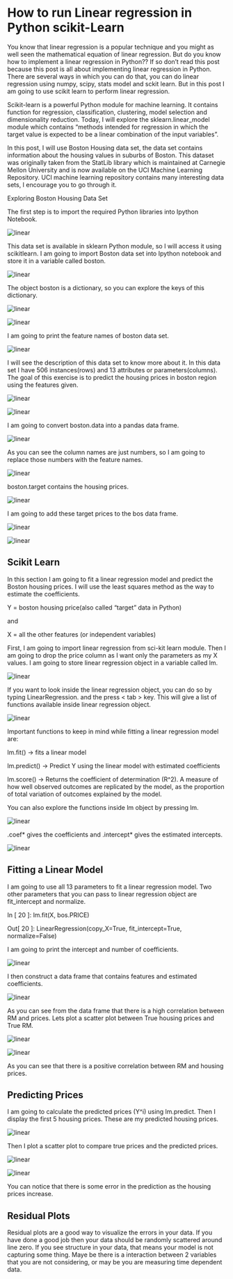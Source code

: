 # How to run Linear regression in Python scikit-Learn

You know that linear regression is a popular technique and you might as well seen the mathematical equation of linear regression. But do you know how to implement a linear regression in Python?? If so don’t read this post because this post is all about implementing linear regression in Python. There are several ways in which you can do that, you can do linear regression using numpy, scipy, stats model and sckit learn. But in this post I am going to use scikit learn to perform linear regression.

Scikit-learn is a powerful Python module for machine learning. It contains function for regression, classification, clustering, model selection and dimensionality reduction. Today, I will explore the sklearn.linear_model module which contains “methods intended for regression in which the target value is expected to be a linear combination of the input variables”.

In this post, I will use Boston Housing data set, the data set contains information about the housing values in suburbs of Boston. This dataset was originally taken from the StatLib library which is maintained at Carnegie Mellon University and is now available on the UCI Machine Learning Repository. UCI machine learning repository contains many interesting data sets, I encourage you to go through it.

Exploring Boston Housing Data Set

The first step is to import the required Python libraries into Ipython Notebook.

![linear](https://bigdata-madesimple.com/wp-content/uploads/2016/04/Explore-1.png)

This data set is available in sklearn Python module, so I will access it using scikitlearn. I am going to import Boston data set into Ipython notebook and store it in a variable called boston.

![linear](https://bigdata-madesimple.com/wp-content/uploads/2016/04/sklearn.png)

The object boston is a dictionary, so you can explore the keys of this dictionary.

![linear](https://bigdata-madesimple.com/wp-content/uploads/2016/04/boston-keys.png)

![linear](https://bigdata-madesimple.com/wp-content/uploads/2016/04/boston-data-shape1.png)

I am going to print the feature names of boston data set.

![linear](https://bigdata-madesimple.com/wp-content/uploads/2016/04/boston-features.png)

I will see the description of this data set to know more about it. In this data set I have 506 instances(rows) and 13 attributes or parameters(columns). The goal of this exercise is to predict the housing prices in boston region using the features given.

![linear](https://bigdata-madesimple.com/wp-content/uploads/2016/04/boston-description.png)

![linear](https://bigdata-madesimple.com/wp-content/uploads/2016/04/Attribution.png)

I am going to convert boston.data into a pandas data frame.

![linear](https://bigdata-madesimple.com/wp-content/uploads/2016/04/Pandas-DataFrame.png)

As you can see the column names are just numbers, so I am going to replace those numbers with the feature names.

![linear](https://bigdata-madesimple.com/wp-content/uploads/2016/04/bos-columns.png)

boston.target contains the housing prices.

![linear](https://bigdata-madesimple.com/wp-content/uploads/2016/04/Boston-target.png)

I am going to add these target prices to the bos data frame.

![linear](https://bigdata-madesimple.com/wp-content/uploads/2016/04/Bos-Price.png)

![linear](https://bigdata-madesimple.com/wp-content/uploads/2016/04/RAD.png)

## Scikit Learn

In this section I am going to fit a linear regression model and predict the Boston housing prices. I will use the least squares method as the way to estimate the coefficients.

Y = boston housing price(also called “target” data in Python)

and

X = all the other features (or independent variables)

First, I am going to import linear regression from sci-kit learn module. Then I am going to drop the price column as I want only the parameters as my X values. I am going to store linear regression object in a variable called lm.

![linear](https://bigdata-madesimple.com/wp-content/uploads/2016/04/Skitlearn-linear-model1.png)

If you want to look inside the linear regression object, you can do so by typing LinearRegression. and the press < tab > key. This will give a list of functions available inside linear regression object.

![linear](https://bigdata-madesimple.com/wp-content/uploads/2016/04/linear-regression.png)

Important functions to keep in mind while fitting a linear regression model are:

lm.fit() -> fits a linear model

lm.predict() -> Predict Y using the linear model with estimated coefficients

lm.score() -> Returns the coefficient of determination (R^2). A measure of how well observed outcomes are replicated by the model, as the proportion of total variation of outcomes explained by the model.

You can also explore the functions inside lm object by pressing lm.<tab>

![linear](https://bigdata-madesimple.com/wp-content/uploads/2016/04/Lm.png)

.coef* gives the coefficients and .intercept* gives the estimated intercepts.

![linear](https://bigdata-madesimple.com/wp-content/uploads/2016/04/Output.png)

## Fitting a Linear Model

I am going to use all 13 parameters to fit a linear regression model. Two other parameters that you can pass to linear regression object are fit_intercept and normalize.

In [ 20 ]: lm.fit(X, bos.PRICE)

Out[ 20 ]: LinearRegression(copy_X=True, fit_intercept=True, normalize=False)

I am going to print the intercept and number of coefficients.

![linear](https://bigdata-madesimple.com/wp-content/uploads/2016/04/Estimated-Coeff.png)

I then construct a data frame that contains features and estimated coefficients.

![linear](https://bigdata-madesimple.com/wp-content/uploads/2016/04/pd-data-frame.png)

As you can see from the data frame that there is a high correlation between RM and prices. Lets plot a scatter plot between True housing prices and True RM.

![linear](https://bigdata-madesimple.com/wp-content/uploads/2016/04/Scatter-plot.png)

![linear](https://bigdata-madesimple.com/wp-content/uploads/2016/04/Relationship-between-RM-and-Price.png)

As you can see that there is a positive correlation between RM and housing prices.

## Predicting Prices

I am going to calculate the predicted prices (Y^i) using lm.predict. Then I display the first 5 housing prices. These are my predicted housing prices.

![linear](https://bigdata-madesimple.com/wp-content/uploads/2016/04/lm-predict.png)

Then I plot a scatter plot to compare true prices and the predicted prices.

![linear](https://bigdata-madesimple.com/wp-content/uploads/2016/04/Scatter-plot-in-the-pandas.png)

![linear](https://bigdata-madesimple.com/wp-content/uploads/2016/04/Prices-vs-predicted-prices.png)

You can notice that there is some error in the prediction as the housing prices increase.

## Residual Plots

Residual plots are a good way to visualize the errors in your data. If you have done a good job then your data should be randomly scattered around line zero. If you see structure in your data, that means your model is not capturing some thing. Maye be there is a interaction between 2 variables that you are not considering, or may be you are measuring time dependent data.
